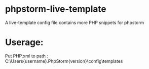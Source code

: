 # phpstorm-live-template
A live-template config file contains more PHP snippets for phpstorm

# Userage:
Put PHP.xml to path : C:\Users\{username}\.PhpStorm{version}\config\templates
